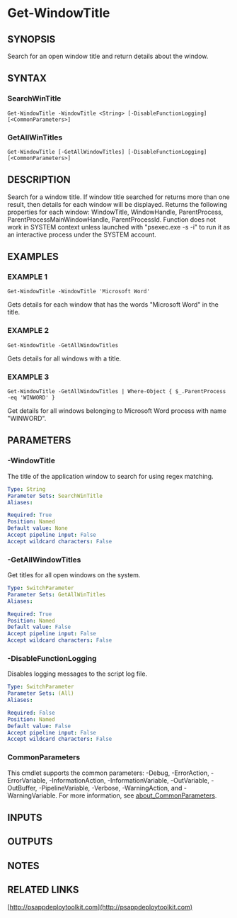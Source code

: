 ﻿---
external help file: PSAppDeployToolkit-help.xml
Module Name: PSAppDeployToolkit
online version: http://psappdeploytoolkit.com
schema: 2.0.0
---

# Get-WindowTitle

## SYNOPSIS
Search for an open window title and return details about the window.

## SYNTAX

### SearchWinTitle
```
Get-WindowTitle -WindowTitle <String> [-DisableFunctionLogging] [<CommonParameters>]
```

### GetAllWinTitles
```
Get-WindowTitle [-GetAllWindowTitles] [-DisableFunctionLogging] [<CommonParameters>]
```

## DESCRIPTION
Search for a window title.
If window title searched for returns more than one result, then details for each window will be displayed.
Returns the following properties for each window: WindowTitle, WindowHandle, ParentProcess, ParentProcessMainWindowHandle, ParentProcessId.
Function does not work in SYSTEM context unless launched with "psexec.exe -s -i" to run it as an interactive process under the SYSTEM account.

## EXAMPLES

### EXAMPLE 1
```
Get-WindowTitle -WindowTitle 'Microsoft Word'
```

Gets details for each window that has the words "Microsoft Word" in the title.

### EXAMPLE 2
```
Get-WindowTitle -GetAllWindowTitles
```

Gets details for all windows with a title.

### EXAMPLE 3
```
Get-WindowTitle -GetAllWindowTitles | Where-Object { $_.ParentProcess -eq 'WINWORD' }
```

Get details for all windows belonging to Microsoft Word process with name "WINWORD".

## PARAMETERS

### -WindowTitle
The title of the application window to search for using regex matching.

```yaml
Type: String
Parameter Sets: SearchWinTitle
Aliases:

Required: True
Position: Named
Default value: None
Accept pipeline input: False
Accept wildcard characters: False
```

### -GetAllWindowTitles
Get titles for all open windows on the system.

```yaml
Type: SwitchParameter
Parameter Sets: GetAllWinTitles
Aliases:

Required: True
Position: Named
Default value: False
Accept pipeline input: False
Accept wildcard characters: False
```

### -DisableFunctionLogging
Disables logging messages to the script log file.

```yaml
Type: SwitchParameter
Parameter Sets: (All)
Aliases:

Required: False
Position: Named
Default value: False
Accept pipeline input: False
Accept wildcard characters: False
```

### CommonParameters
This cmdlet supports the common parameters: -Debug, -ErrorAction, -ErrorVariable, -InformationAction, -InformationVariable, -OutVariable, -OutBuffer, -PipelineVariable, -Verbose, -WarningAction, and -WarningVariable. For more information, see [about_CommonParameters](http://go.microsoft.com/fwlink/?LinkID=113216).

## INPUTS

## OUTPUTS

## NOTES

## RELATED LINKS

[http://psappdeploytoolkit.com](http://psappdeploytoolkit.com)

